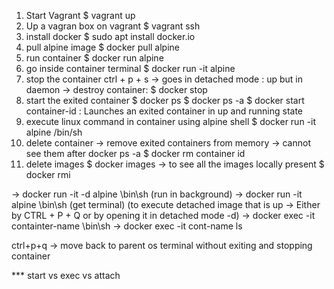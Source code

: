 1. Start Vagrant
$ vagrant up
2. Up a vagran box on vagrant
$ vagrant ssh
3. install docker
$ sudo apt install docker.io
4. pull alpine image
$ docker pull alpine
5. run container
$ docker run alpine
6. go inside container terminal
$ docker run -it alpine 
7. stop the container
ctrl + p + s -> goes in detached mode : up but in daemon
-> destroy container: $ docker stop <container name>
8. start the exited container
$ docker ps
$ docker ps -a
$ docker start container-id : Launches an exited container in up and running state
9. execute linux command in container using alpine shell
$ docker run -it alpine /bin/sh
10. delete container -> remove exited containers from memory -> cannot see them after docker ps -a
$ docker rm container id
11. delete images
$ docker images -> to see all the images locally present
$ docker rmi <image name>

-> docker run -it -d alpine \bin\sh (run in background)
-> docker run -it alpine \bin\sh (get terminal)
(to execute detached image that is up -> Either by CTRL + P + Q or by opening it in detached mode -d)
-> docker exec -it containter-name \bin\sh
-> docker exec -it cont-name ls

ctrl+p+q -> move back to parent os terminal without exiting and stopping container

*** start vs exec vs attach
